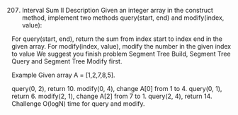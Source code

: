 207. Interval Sum II
Description
Given an integer array in the construct method, implement two methods query(start, end) and modify(index, value):

For query(start, end), return the sum from index start to index end in the given array.
For modify(index, value), modify the number in the given index to value
We suggest you finish problem Segment Tree Build, Segment Tree Query and Segment Tree Modify first.

Example
Given array A = [1,2,7,8,5].

query(0, 2), return 10.
modify(0, 4), change A[0] from 1 to 4.
query(0, 1), return 6.
modify(2, 1), change A[2] from 7 to 1.
query(2, 4), return 14.
Challenge
O(logN) time for query and modify.
